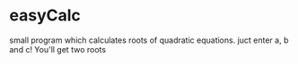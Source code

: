 # easyCalc
small program which calculates roots of quadratic equations.
juct enter a, b and c! You'll get two roots
